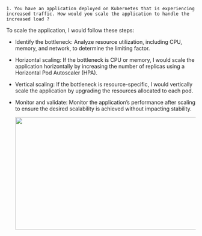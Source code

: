 `1. You have an application deployed on Kubernetes that is experiencing increased traffic. How would you scale the application to handle the increased load ?`

To scale the application, I would follow these steps:

- Identify the bottleneck: Analyze resource utilization, including CPU, memory, and network, to determine the limiting factor.
- Horizontal scaling: If the bottleneck is CPU or memory, I would scale the application horizontally by increasing the number of replicas using a Horizontal Pod Autoscaler (HPA).
- Vertical scaling: If the bottleneck is resource-specific, I would vertically scale the application by upgrading the resources allocated to each pod.
- Monitor and validate: Monitor the application’s performance after scaling to ensure the desired scalability is achieved without impacting stability.

  <img src="https://github.com/user-attachments/assets/172947ca-5634-40f3-8926-d9aeb9bfcc49" width="600" height="300">
